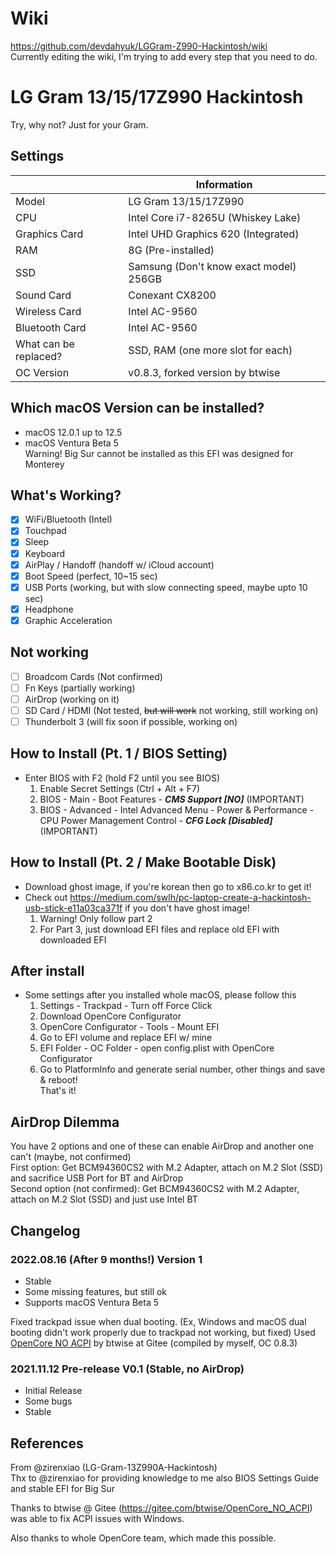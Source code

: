 # Wiki
https://github.com/devdahyuk/LGGram-Z990-Hackintosh/wiki<br>
Currently editing the wiki, I'm trying to add every step that you need to do.

# LG Gram 13/15/17Z990 Hackintosh
Try, why not? Just for your Gram.
## Settings
|      | Information   |
| ---- | -----------------------------------------|
| Model | LG Gram 13/15/17Z990|
| CPU  | Intel Core i7-8265U (Whiskey Lake)|
| Graphics Card | Intel UHD Graphics 620 (Integrated)|
| RAM | 8G (Pre-installed)|
| SSD | Samsung (Don't know exact model) 256GB|
| Sound Card | Conexant CX8200|
| Wireless Card | Intel AC-9560|
| Bluetooth Card | Intel AC-9560|
| What can be replaced? | SSD, RAM (one more slot for each)|
| OC Version | v0.8.3, forked version by btwise|


## Which macOS Version can be installed?
- macOS 12.0.1 up to 12.5
- macOS Ventura Beta 5
<br>Warning! Big Sur cannot be installed as this EFI was designed for Monterey

## What's Working?
- [x] WiFi/Bluetooth (Intel)
- [x] Touchpad
- [x] Sleep
- [x] Keyboard
- [x] AirPlay / Handoff (handoff w/ iCloud account)
- [x] Boot Speed (perfect, 10~15 sec)
- [x] USB Ports (working, but with slow connecting speed, maybe upto 10 sec)
- [x] Headphone
- [x] Graphic Acceleration

## Not working
- [ ] Broadcom Cards (Not confirmed)
- [ ] Fn Keys (partially working)
- [ ] AirDrop (working on it)
- [ ] SD Card / HDMI (Not tested, ~~but will work~~ not working, still working on)
- [ ] Thunderbolt 3 (will fix soon if possible, working on)

## How to Install (Pt. 1 / BIOS Setting)
- Enter BIOS with F2 (hold F2 until you see BIOS)
  1. Enable Secret Settings (Ctrl + Alt + F7)
  2. BIOS - Main - Boot Features - ***CMS Support [NO]*** (IMPORTANT)
  3. BIOS - Advanced - Intel Advanced Menu - Power & Performance - CPU Power Management Control - ***CFG Lock [Disabled]*** (IMPORTANT)
## How to Install (Pt. 2 / Make Bootable Disk)
- Download ghost image, if you're korean then go to x86.co.kr to get it!
- Check out https://medium.com/swlh/pc-laptop-create-a-hackintosh-usb-stick-e11a03ca371f if you don't have ghost image!
  1. Warning! Only follow part 2
  2. For Part 3, just download EFI files and replace old EFI with downloaded EFI
## After install
- Some settings after you installed whole macOS, please follow this
  1. Settings - Trackpad - Turn off Force Click
  2. Download OpenCore Configurator
  3. OpenCore Configurator - Tools - Mount EFI
  4. Go to EFI volume and replace EFI w/ mine
  5. EFI Folder - OC Folder - open config.plist with OpenCore Configurator
  6. Go to PlatformInfo and generate serial number, other things and save & reboot!
<br> That's it!

## AirDrop Dilemma
You have 2 options and one of these can enable AirDrop and another one can't (maybe, not confirmed)
<br>First option: Get BCM94360CS2 with M.2 Adapter, attach on M.2 Slot (SSD) and sacrifice USB Port for BT and AirDrop
<br>Second option (not confirmed): Get BCM94360CS2 with M.2 Adapter, attach on M.2 Slot (SSD) and just use Intel BT

## Changelog

### 2022.08.16 (After 9 months!) Version 1

* Stable
* Some missing features, but still ok
* Supports macOS Ventura Beta 5

Fixed trackpad issue when dual booting. (Ex, Windows and macOS dual booting didn't work properly due to trackpad not working, but fixed)
Used [OpenCore NO ACPI](https://gitee.com/btwise/OpenCore_NO_ACPI) by btwise at Gitee (compiled by myself, OC 0.8.3)


### 2021.11.12 Pre-release V0.1 (Stable, no AirDrop)

* Initial Release
* Some bugs
* Stable

## References
From @zirenxiao (LG-Gram-13Z990A-Hackintosh)
<br>Thx to @zirenxiao for providing knowledge to me also BIOS Settings Guide and stable EFI for Big Sur

Thanks to btwise @ Gitee (https://gitee.com/btwise/OpenCore_NO_ACPI)<br>
was able to fix ACPI issues with Windows.

Also thanks to whole OpenCore team, which made this possible.
